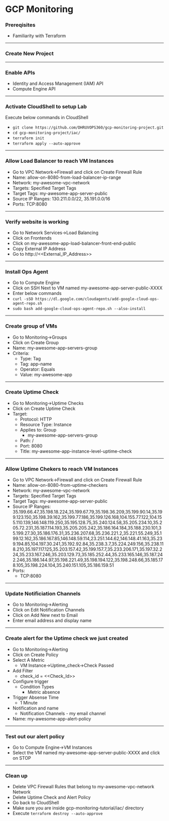 # GCP Monitoring

### Prereqisites

- Familiarity with Terraform

---

### Create New Project

---

### Enable APIs

- Identity and Access Management (IAM) API
- Compute Engine API

---

### Activate CloudShell to setup Lab

Execute below commands in CloudShell

- `git clone https://github.com/DHRUVOPS360/gcp-monitoring-project.git`
- `cd gcp-monitoring-project/iac/`
- `terraform init`
- `terraform apply --auto-approve`

---

### Allow Load Balancer to reach VM Instances

- Go to VPC Network&rarr;Firewall and click on Create Firewall Rule
- Name: allow-on-8080-from-load-balancer-ip-range
- Network: my-awesome-vpc-network
- Targets: Specified Target Tags
- Target Tags: my-awesome-app-server-public
- Source IP Ranges: 130.211.0.0/22, 35.191.0.0/16
- Ports: TCP:8080

---

### Verify website is working

- Go to Network Services&rarr;Load Balancing
- Click on Frontends
- Click on my-awesome-app-load-balancer-front-end-public
- Copy External IP Address
- Go to http://<<External_IP_Address>>

---

### Install Ops Agent

- Go to Compute Engine
- Click on SSH Next to VM named my-awesome-app-server-public-XXXX
- Enter below commands
- `curl -sSO https://dl.google.com/cloudagents/add-google-cloud-ops-agent-repo.sh`
- `sudo bash add-google-cloud-ops-agent-repo.sh --also-install`

---

### Create group of VMs

- Go to Monitoring&rarr;Groups
- Click on Create Group
- Name: my-awesome-app-servers-group
- Criteria:
  - Type: Tag
  - Tag: app-name
  - Operator: Equals
  - Value: my-awesome-app

---

### Create Uptime Check

- Go to Monitoring&rarr;Uptime Checks
- Click on Create Uptime Check
- Target:
  - Protocol: HTTP
  - Resource Type: Instance
  - Applies to: Group
    - my-awesome-app-servers-group
  - Path: /
  - Port: 8080
  - Title: my-awesome-app-instance-level-uptime-check

---

### Allow Uptime Chekers to reach VM Instances

- Go to VPC Network&rarr;Firewall and click on Create Firewall Rule
- Name: allow-on-8080-from-uptime-checkers
- Network: my-awesome-vpc-network
- Targets: Specified Target Tags
- Target Tags: my-awesome-app-server-public
- Source IP Ranges: 35.199.66.47,35.198.18.224,35.199.67.79,35.198.36.209,35.199.90.14,35.199.123.150,35.198.39.162,35.199.77.186,35.199.126.168,104.155.77.122,104.155.110.139,146.148.119.250,35.195.128.75,35.240.124.58,35.205.234.10,35.205.72.231,35.187.114.193,35.205.205.242,35.186.164.184,35.188.230.101,35.199.27.30,35.186.176.31,35.236.207.68,35.236.221.2,35.221.55.249,35.199.12.162,35.186.167.85,146.148.59.114,23.251.144.62,146.148.41.163,35.239.194.85,104.197.30.241,35.192.92.84,35.238.3.7,35.224.249.156,35.238.118.210,35.197.117.125,35.203.157.42,35.199.157.7,35.233.206.171,35.197.32.224,35.233.167.246,35.203.129.73,35.185.252.44,35.233.165.146,35.187.242.246,35.186.144.97,35.198.221.49,35.198.194.122,35.198.248.66,35.185.178.105,35.198.224.104,35.240.151.105,35.186.159.51
- Ports:
  - TCP:8080

---

### Update Notificiation Channels

- Go to Monitoring&rarr;Alerting
- Click on Edit Notification Channels
- Click on Add New next to Email
- Enter email address and display name

---

### Create alert for the Uptime check we just created

- Go to Monitoring&rarr;Alerting
- Click on Create Policy
- Select A Metric
  - VM Instance&rarr;Uptime_check&rarr;Check Passed
- Add Filter
  - check_id = <<Check_Id>>
- Configure trigger
  - Condition Types
    - Metric absence
- Trigger Absense Time
  - 1 Minute
- Notification and name
  - Notification Channels - my email channel
- Name: my-awesome-app-alert-policy

---

### Test out our alert policy

- Go to Compute Engine&rarr;VM Instances
- Select the VM named my-awesome-app-server-public-XXXX and click on STOP

---

### Clean up

- Delete VPC Firewall Rules that belong to my-awesome-vpc-network Network
- Delete Uptime Check and Alert Policy
- Go back to CloudShell
- Make sure you are inside gcp-monitoring-tutorial/iac/ directory
- Execute `terraform destroy --auto-approve`
